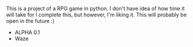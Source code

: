 This is a project of a RPG game in python. 
I don't have idea of how time it will take for I complete this, but however, I'm liking it.
This will probably be open in the future :)
- ALPHA 0.1
- Waze
